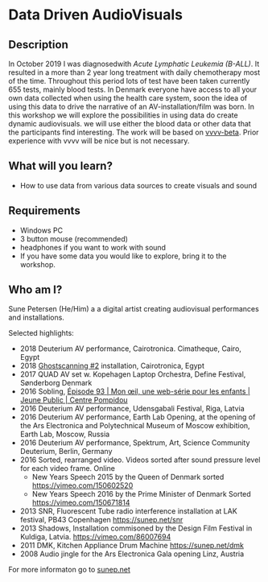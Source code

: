 # Data Driven AudioVisuals
## Description
In October 2019 I was diagnosedwith *Acute Lymphatic Leukemia (B-ALL)*. It resulted in a more than 2 year long treatment with daily chemotherapy most of the time. Throughout this period lots of test have been taken currently 655 tests, mainly blood tests.
In Denmark everyone have access to all your own data collected when using the health care system, soon the idea of using this data to drive the narrative of an AV-installation/film was born.
In this workshop we will explore the possibilities in using data do create dynamic audiovisuals. we will use either the blood data or other data that the participants find interesting.
The work will be based on [vvvv-beta](https://vvvv.org/). Prior experience with vvvv will be nice but is not necessary.
## What will you learn?
- How to use data from various data sources to create visuals and sound
## Requirements
- Windows PC
- 3 button mouse (recommended)
- headphones if you want to work with sound
- If you have some data you would like to explore, bring it to the workshop.
## Who am I?
Sune Petersen (He/Him) a a digital artist creating audiovisual performances and installations.

Selected highlights:


- 2018 Deuterium AV performance, Cairotronica. Cimatheque, Cairo, Egypt
- 2018 [Ghostscanning #2](https://sunep.net/ghostscanning-2) installation, Cairotronica, Egypt
- 2017 QUAD AV set w. Kopehagen Laptop Orchestra, Define Festival, Sønderborg Denmark
- 2016 Sobling, [Épisode 93 | Mon œil, une web-série pour les enfants | Jeune Public | Centre Pompidou](https://youtu.be/8HMpAG5pdpI?t=511)
- 2016 Deuterium AV performance, Udensgabali Festival, Riga, Latvia
- 2016 Deuterium AV performance, Earth Lab Opening, at the opening of the Ars Electronica and Polytechnical Museum of Moscow exhibition, Earth Lab, Moscow, Russia
- 2016 Deuterium AV performance, Spektrum, Art, Science Community Deuterium, Berlin, Germany
- 2016 Sorted, rearranged video. Videos sorted after sound pressure level for each video frame. Online
  - New Years Speech 2015 by the Queen of Denmark sorted https://vimeo.com/150602520
  - New Years Speech 2016 by the Prime Minister of Denmark Sorted https://vimeo.com/150671814
- 2013 SNR, Fluorescent Tube radio interference installation at LAK festival, PB43
Copenhagen https://sunep.net/snr
- 2013 Shadows, Installation commisoned by the Design Film Festival in Kuldiga, Latvia. https://vimeo.com/86007694
- 2011 DMK, Kitchen Appliance Drum Machine
		https://sunep.net/dmk
- 2008 Audio jingle for the Ars Electronica Gala opening
		Linz, Austria

For more informaton go to [sunep.net](https://sunep.net)